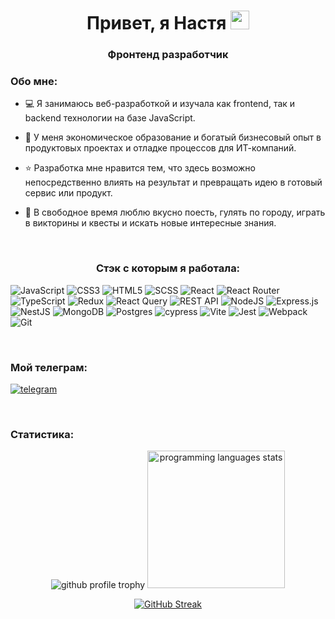 <h1 align="center">Привет, я Настя  
 <img src="https://github.com/blackcater/blackcater/raw/main/images/Hi.gif" height="30"/></h1>
<h3 align="center">Фронтенд разработчик</h3>

<h3>Обо мне: </h3>

- 💻 Я занимаюсь веб-разработкой и изучала как frontend, так и backend технологии на базе JavaScript.

- 💼 У меня экономическое образование и богатый бизнесовый опыт в продуктовых проектах и отладке процессов для ИТ-компаний.

- ⭐ Разработка мне нравится тем, что здесь возможно непосредственно влиять на результат и превращать идею в готовый сервис или продукт.

- 🍕 В свободное время люблю вкусно поесть, гулять по городу, играть в викторины и квесты и искать новые интересные знания.


<br>
<h3 align="center">Стэк с которым я работала:</h3>

![JavaScript](https://img.shields.io/badge/javascript-%23323330.svg?style=for-the-badge&logo=javascript&logoColor=%23F7DF1E)
![CSS3](https://img.shields.io/badge/css3-%231572B6.svg?style=for-the-badge&logo=css3&logoColor=white)
![HTML5](https://img.shields.io/badge/html5-%23E34F26.svg?style=for-the-badge&logo=html5&logoColor=white)
![SCSS](https://img.shields.io/badge/SCSS-%23CC6699.svg?style=for-the-badge&logo=sass&logoColor=white)
![React](https://img.shields.io/badge/react-%2320232a.svg?style=for-the-badge&logo=react&logoColor=%2361DAFB)
![React Router](https://img.shields.io/badge/React_Router-CA4245?style=for-the-badge&logo=react-router&logoColor=white)
![TypeScript](https://img.shields.io/badge/typescript-%23007ACC.svg?style=for-the-badge&logo=typescript&logoColor=white)
![Redux](https://img.shields.io/badge/redux-%23593d88.svg?style=for-the-badge&logo=redux&logoColor=white)
![React Query](https://img.shields.io/badge/React%20Query-%23212121.svg?style=for-the-badge&logo=react-query&logoColor=%23FF4154)
![REST API](https://img.shields.io/badge/REST%20API-%23266999.svg?style=for-the-badge)
![NodeJS](https://img.shields.io/badge/node.js-6DA55F?style=for-the-badge&logo=node.js&logoColor=white)
![Express.js](https://img.shields.io/badge/express.js-%23404d59.svg?style=for-the-badge&logo=express&logoColor=%2361DAFB)
![NestJS](https://img.shields.io/badge/nestjs-%23E0234E.svg?style=for-the-badge&logo=nestjs&logoColor=white)
![MongoDB](https://img.shields.io/badge/MongoDB-%234ea94b.svg?style=for-the-badge&logo=mongodb&logoColor=white)
![Postgres](https://img.shields.io/badge/postgres-%23316192.svg?style=for-the-badge&logo=postgresql&logoColor=white)
![cypress](https://img.shields.io/badge/-cypress-%23E5E5E5?style=for-the-badge&logo=cypress&logoColor=058a5e)
![Vite](https://img.shields.io/badge/vite-%23646CFF.svg?style=for-the-badge&logo=vite&logoColor=white)
![Jest](https://img.shields.io/badge/-jest-%23C21325?style=for-the-badge&logo=jest&logoColor=white)
![Webpack](https://img.shields.io/badge/webpack-%238DD6F9.svg?style=for-the-badge&logo=webpack&logoColor=black)
![Git](https://img.shields.io/badge/git-%23F05033.svg?style=for-the-badge&logo=git&logoColor=white)

<br>

<h3>Мой телеграм: </h3>

<p align="left">
 <a href="https://t.me/cosm0nastya" target="_blank" rel="noopener noreferrer"><img align="center" src="https://img.shields.io/badge/Telegram-2CA5E0?style=for-the-badge&logo=telegram&logoColor=white" alt="telegram"  /></a>
</p>
<br>
<h3>Статистика: </h3>

<p align='center' ><img  src="https://github-profile-trophy.vercel.app/?username=anastasia-bazaeva&column=4&margin-w=5&margin-h=5&theme=flat&rank=SECRET,SSS,SS,S,AAA,AA,A,B,C&no-frame=true" alt='github  profile trophy' /> <img  src="https://github-readme-stats.vercel.app/api/top-langs/?username=anastasia-bazaeva&layout=donut&theme=nord&&hide_border=true" alt='programming languages stats' height='220'/></p>

<div align="center">
    
[![GitHub Streak](https://github-readme-streak-stats.herokuapp.com?user=anastasia-bazaeva&theme=nord&mode=weekly)](https://git.io/streak-stats)

</div>
<!---
anastasia-bazaeva/anastasia-bazaeva is a ✨ special ✨ repository because its `README.md` (this file) appears on your GitHub profile.
You can click the Preview link to take a look at your changes.
--->
